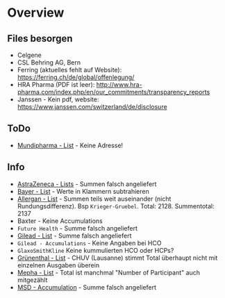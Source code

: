 # Overview
## Files besorgen
* Celgene
* CSL Behring AG, Bern
* Ferring (aktuelles fehlt auf Website): https://ferring.ch/de/global/offenlegung/
* HRA Pharma (PDF ist leer): http://www.hra-pharma.com/index.php/en/our_commitments/transparency_reports
* Janssen - Kein pdf, website: https://www.janssen.com/switzerland/de/disclosure

## ToDo
* [Mundipharma - List](http://localhost:8888/notebooks/data/1.%20pdfexport/files/Mundipharma/0.%20Lists.ipynb) - Keine Adresse!

## Info
* [AstraZeneca - Lists](http://localhost:8888/notebooks/data/1.%20pdfexport/files/AstraZeneca/0.%20Lists.ipynb) - Summen falsch angeliefert
* [Bayer - List](http://localhost:8888/notebooks/data/1.%20pdfexport/files/Bayer/0.%20Lists.ipynb) - Werte in Klammern subtrahieren
* [Allergan - List](http://localhost:8888/notebooks/data/1.%20pdfexport/files/Allergan/0.%20Lists.ipynb) - Summen teils weit auseinander (nicht Rundungsdifferenz). Bsp `Krieger-Gruebel`. Total: 2128. Summentotal: 2137
* Baxter - Keine Accumulations
* `Future Health` - Summe falsch angeliefert
* [Gilead - List](http://localhost:8888/notebooks/data/1.%20pdfexport/files/Gilead/0.%20Lists.ipynb) - Summe falsch angeliefert
* `Gilead - Accumulations` - Keine Angaben bei HCO
* `GlaxoSmithKline` Keine kummulierten HCO oder HCPs?
* [Grünenthal - List](http://localhost:8888/notebooks/data/1.%20pdfexport/files/Gr%C3%BCnenthal/0.%20Lists.ipynb) - CHUV (Lausanne) stimmt Total überhaupt nicht mit einzelnen Ausgaben überein
* [Mepha - List](http://localhost:8888/notebooks/data/1.%20pdfexport/files/Mepha/0.%20Lists.ipynb) - Total ist manchmal "Number of Participant" auch mitgezählt
* [MSD - Accumulation](http://localhost:8888/notebooks/data/1.%20pdfexport/files/MSD/1.%20Accumulations.ipynb) - Summe falsch angeliefert